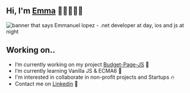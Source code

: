 ## Hi, I'm [Emma](https://manelpz.github.io) 👋🏻👨🏻‍💻
<img src="https://github.com/manelpz/manelpz/blob/master/Image/1.png" alt="banner that says Emmanuel lopez - .net developer at day, ios and js at night">

## Working on.. 

- I’m currently working on my project [Budget-Page-JS](https://github.com/manelpz/Budget-Page-JS) 🔨
- I’m currently learning Vanilla JS & ECMA6 📕 
- I'm interested in collaborate in non-profit projects and Startups 🔥 
- Contact me on [Linkedin](https://www.linkedin.com/in/manelpz/) 💬 






